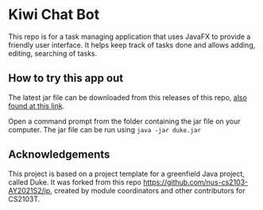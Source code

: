 # Kiwi Chat Bot

This repo is for a task managing application that uses JavaFX to provide a friendly user interface. It helps keep track of tasks done and allows adding, editing, searching of tasks.

## How to try this app out 

The latest jar file can be downloaded from this releases of this repo, [also found at this link](https://github.com/pPris/ip/releases/tag/v1.0).

Open a command prompt from the folder containing the jar file on your computer. The jar file can be run using `java -jar duke.jar`

## Acknowledgements

This project is based on a project template for a greenfield Java project, called Duke. It was forked from this repo https://github.com/nus-cs2103-AY2021S2/ip, created by module coordinators and other contributors for CS2103T.
